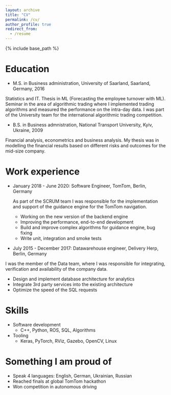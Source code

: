 ```yaml
---
layout: archive
title: "CV"
permalink: /cv/
author_profile: true
redirect_from:
  - /resume
---
```


{% include base_path %}


Education
======
* M.S. in Business administration, University of Saarland, Saarland, Germany, 2016

Statistics and IT. Thesis in ML (Forecasting the employee turnover with ML). Seminar in the area of algorithmic trading where I implemented trading algorithms and measured the performance on the intra-day data. I was part of the University team for the international algorithmic trading competition.

* B.S. in Business admnistration, National Transport University, Kyiv, Ukraine, 2009

Financial analysis, econometrics and business analysis. My thesis was in modelling the financial results based on different risks and outcomes for the mid-size company.


Work experience
======
* January 2018 - June 2020: Software Engineer, TomTom, Berlin, Germany

  As part of the SCRUM team I was responsible for the implementation and support of the guidance engine for the TomTom navigation.

  * Working on the new version of the backend engine
  * Improving the performance, end-to-end development
  * Build and improve complex algorithms for guidance engine, bug fixing
  * Write unit, integration and smoke tests

* July 2015 - December 2017: Datawarehouse engineer, Delivery Herp, Berlin, Germany

I was the member of the Data team, where I was responsible for integrating, verification and availability of the company data.

  * Design and implement database architecture for analytics
  * Integrate 3rd party services into the existing architecture 
  * Optimize the speed of the SQL requests

  
Skills
======
* Software development
  * C++, Python, ROS, SQL, Algorithms
* Tooling
  * Keras, PyTorch, RViz, Gazebo, OpenCV, Linux 


Something I am proud of
======
* Speak 4 languages: English, German, Ukrainian, Russian
* Reached finals at global TomTom hackathon
* Won competition in autonomous driving
